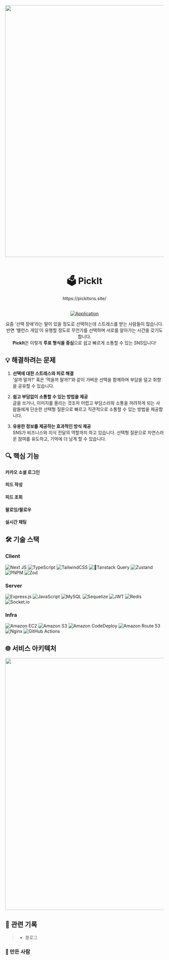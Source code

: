 <div align=center>
  <img src="https://github.com/jwo0o0/SNS_Project/blob/develop/public/images/og_image.png?raw=true" width="800" /><br/><br/>
  <h1> 🗳️ PickIt </h2>
  https://pickitsns.site/
  <br><br>

  [![Application](http://img.shields.io/badge/Application-000000?style=flat&logo=github&logoColor=white&link=https://pickitsns.site/)](https://sns.jwoo.site/)
  <!--
[![Storybook](http://img.shields.io/badge/Storybook-FF4785?style=flat&logo=Storybook&logoColor=white&link=https://pickitsns.site)](https://sns.jwoo.site)
[![API Docs](http://img.shields.io/badge/Swagger-85EA2D?style=flat&logo=swagger&logoColor=white&link=https://pickitsns.site)](https://sns.jwoo.site)
-->

요즘 ‘선택 장애’라는 말이 있을 정도로 선택하는데 스트레스를 받는 사람들이 많습니다. <br/>
반면 ‘밸런스 게임’이 유행할 정도로 무언가를 선택하며 서로를 알아가는 시간을 갖기도 합니다. <br/>
**PickIt**은 이렇게 **투표 형식을 중심**으로 쉽고 빠르게 소통할 수 있는 SNS입니다!

</div>

## 💡 해결하려는 문제
1. **선택에 대한 스트레스와 피로 해결**<br/>
    ‘살까 말까?’ 혹은 ‘먹을까 말까?’와 같이 가벼운 선택을 함께하며 부담을 덜고 취향을 공유할 수 있습니다. 
    
2. **쉽고 부담없이 소통할 수 있는 방법을 제공**<br/>
    글을 쓰거나, 이미지를 올리는 것조차 어렵고 부담스러워 소통을 꺼려하게 되는 사람들에게 단순한 선택형 질문으로 빠르고 직관적으로 소통할 수 있는 방법을 제공합니다.
    
3. **유용한 정보를 제공하는 효과적인 방식 제공**<br/>
    SNS가 비즈니스와 지식 전달의 역할까지 하고 있습니다. 선택형 질문으로 자연스러운 참여를 유도하고, 기억에 더 남게 할 수 있습니다.

## 🔍 핵심 기능
#### 카카오 소셜 로그인
#### 피드 작성
#### 피드 조회
#### 팔로잉/팔로우
#### 실시간 채팅


## 🛠️ 기술 스택
### Client
![Next JS](https://img.shields.io/badge/Next.js-black?style=flat&logo=next.js&logoColor=white) ![TypeScript](https://img.shields.io/badge/typescript-%23007ACC.svg?style=flat&logo=typescript&logoColor=white) ![TailwindCSS](https://img.shields.io/badge/tailwindcss-%2338B2AC.svg?style=flat&logo=tailwind-css&logoColor=white) 	![Tanstack Query](https://img.shields.io/badge/-Tanstack%20Query-FF4154?style=flat&logo=react%20query&logoColor=white) ![Zustand](https://img.shields.io/badge/Zustand-black?style=flat) ![PNPM](https://img.shields.io/badge/pnpm-%234a4a4a.svg?style=flat&logo=pnpm&logoColor=f69220) ![Zod](https://img.shields.io/badge/zod-%233068b7.svg?style=flat&logo=zod&logoColor=white)

### Server
![Express.js](https://img.shields.io/badge/express.js-%23404d59.svg?style=flat&logo=express&logoColor=%2361DAFB)
![JavaScript](https://img.shields.io/badge/javascript-%23323330.svg?style=flat&logo=javascript&logoColor=%23F7DF1E) ![MySQL](https://img.shields.io/badge/mysql-4479A1.svg?style=flat&logo=mysql&logoColor=white) ![Sequelize](https://img.shields.io/badge/Sequelize-52B0E7?style=flat&logo=Sequelize&logoColor=white) ![JWT](https://img.shields.io/badge/JWT-black?style=flat&logo=JSON%20web%20tokens) ![Redis](https://img.shields.io/badge/redis-%23DD0031.svg?style=flat&logo=redis&logoColor=white) ![Socket.io](https://img.shields.io/badge/Socket.io-black?style=flat&logo=socket.io&badgeColor=010101)
### Infra
![Amazon EC2](https://img.shields.io/badge/EC2-FF9900?style=flat&logo=amazonec2&logoColor=white) ![Amazon S3](https://img.shields.io/badge/S3-569A31?style=flat&logo=amazons3&logoColor=white) ![Amazon CodeDeploy](https://img.shields.io/badge/CodeDeploy-569A31?style=flat&logo=CodeDeploy&logoColor=white) ![Amazon Route 53](https://img.shields.io/badge/Route%2053-8C4FFF?style=flat&logo=amazonroute53&logoColor=white) ![Nginx](https://img.shields.io/badge/nginx-%23009639.svg?style=flat&logo=nginx&logoColor=white) ![GitHub Actions](https://img.shields.io/badge/github%20actions-%232671E5.svg?style=flat&logo=githubactions&logoColor=white)


## 🌐 서비스 아키텍처
<img src="https://github.com/user-attachments/assets/c8fd626a-7942-4f97-a5b6-25387f174b76" width="800" />

## 📝 관련 기록
> - 블로그


### 🙋 만든 사람

